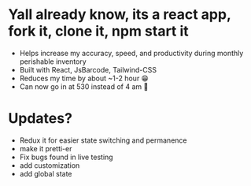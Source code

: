 # Yall already know, its a react app, fork it, clone it, npm start it

* Helps increase my accuracy, speed, and productivity during monthly perishable inventory
* Built with React, JsBarcode, Tailwind-CSS
* Reduces my time by about ~1-2 hour 😁
* Can now go in at 530 instead of 4 am 🤩

# Updates?

* Redux it for easier state switching and permanence
* make it pretti-er
* Fix bugs found in live testing
* add customization
* add global state
